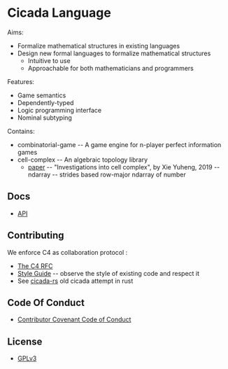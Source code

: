 # Cicada Language

Aims:
- Formalize mathematical structures in existing languages
- Design new formal languages to formalize mathematical structures
  - Intuitive to use
  - Approachable for both mathematicians and programmers

Features:
- Game semantics
- Dependently-typed
- Logic programming interface
- Nominal subtyping

Contains:
- combinatorial-game -- A game engine for n-player perfect information games
- cell-complex -- An algebraic topology library
  - [paper](https://xieyuheng.github.io/writing/investigations-into-cell-complex.html)
  -- "Investigations into cell complex", by Xie Yuheng, 2019
-- ndarray -- strides based row-major ndarray of number

## Docs

- [API](http://api.cicada.surge.sh)

## Contributing

We enforce C4 as collaboration protocol :
- [The C4 RFC](https://rfc.zeromq.org/spec:42/C4)
- [Style Guide](STYLE-GUIDE.md) -- observe the style of existing code and respect it
- See [cicada-rs](http://github.com/xieyuheng/cicada-rs) old cicada attempt in rust

## Code Of Conduct

- [Contributor Covenant Code of Conduct](CODE-OF-CONDUCT.md)

## License

- [GPLv3](LICENSE)
